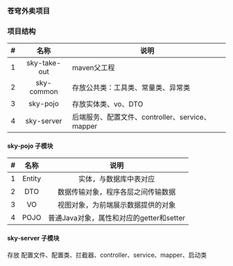 ### 苍穹外卖项目

### 项目结构

| # |      名称      | 说明                                  |
|:-:|:------------:|-------------------------------------|
| 1 | sky-take-out | maven父工程                            |
| 2 |  sky-common  | 存放公共类：工具类、常量类、异常类                   |
| 3 |   sky-pojo   | 存放实体类、vo、DTO                        |
| 4 |  sky-server  | 后端服务、配置文件、controller、service、mapper |

#### sky-pojo 子模块

| # |   名称   |              说明              |
|:-:|:------:|:----------------------------:|
| 1 | Entity |         实体，与数据库中表对应          |
| 2 |  DTO   |      数据传输对象，程序各层之间传输数据       |
| 3 |   VO   |      视图对象，为前端展示数据提供的对象       |
| 4 |  POJO  | 普通Java对象，属性和对应的getter和setter |

#### sky-server 子模块

存放 配置文件、配置类、拦截器、controller、service、mapper、启动类
